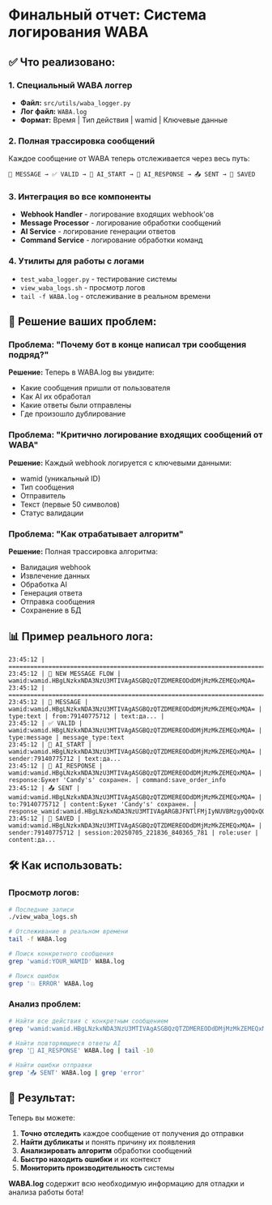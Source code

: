 # Финальный отчет: Система логирования WABA

## ✅ Что реализовано:

### 1. **Специальный WABA логгер**
- **Файл:** `src/utils/waba_logger.py`
- **Лог файл:** `WABA.log`
- **Формат:** Время | Тип действия | wamid | Ключевые данные

### 2. **Полная трассировка сообщений**
Каждое сообщение от WABA теперь отслеживается через весь путь:

```
📨 MESSAGE → ✅ VALID → 🤖 AI_START → 🤖 AI_RESPONSE → 📤 SENT → 💾 SAVED
```

### 3. **Интеграция во все компоненты**
- **Webhook Handler** - логирование входящих webhook'ов
- **Message Processor** - логирование обработки сообщений  
- **AI Service** - логирование генерации ответов
- **Command Service** - логирование обработки команд

### 4. **Утилиты для работы с логами**
- `test_waba_logger.py` - тестирование системы
- `view_waba_logs.sh` - просмотр логов
- `tail -f WABA.log` - отслеживание в реальном времени

## 🎯 Решение ваших проблем:

### **Проблема:** "Почему бот в конце написал три сообщения подряд?"
**Решение:** Теперь в WABA.log вы увидите:
- Какие сообщения пришли от пользователя
- Как AI их обработал
- Какие ответы были отправлены
- Где произошло дублирование

### **Проблема:** "Критично логирование входящих сообщений от WABA"
**Решение:** Каждый webhook логируется с ключевыми данными:
- wamid (уникальный ID)
- Тип сообщения
- Отправитель
- Текст (первые 50 символов)
- Статус валидации

### **Проблема:** "Как отрабатывает алгоритм"
**Решение:** Полная трассировка алгоритма:
- Валидация webhook
- Извлечение данных
- Обработка AI
- Генерация ответа
- Отправка сообщения
- Сохранение в БД

## 📊 Пример реального лога:

```
23:45:12 | ================================================================================
23:45:12 | 🔄 NEW MESSAGE FLOW | wamid:wamid.HBgLNzkxNDA3NzU3MTIVAgASGBQzQTZDMEREODdDMjMzMkZEMEQxMQA=
23:45:12 | ================================================================================
23:45:12 | 📨 MESSAGE | wamid:wamid.HBgLNzkxNDA3NzU3MTIVAgASGBQzQTZDMEREODdDMjMzMkZEMEQxMQA= | type:text | from:79140775712 | text:да... | 
23:45:12 | ✅ VALID | wamid:wamid.HBgLNzkxNDA3NzU3MTIVAgASGBQzQTZDMEREODdDMjMzMkZEMEQxMQA= | type:message | message_type:text
23:45:12 | 🤖 AI_START | wamid:wamid.HBgLNzkxNDA3NzU3MTIVAgASGBQzQTZDMEREODdDMjMzMkZEMEQxMQA= | sender:79140775712 | text:да...
23:45:12 | 🤖 AI_RESPONSE | wamid:wamid.HBgLNzkxNDA3NzU3MTIVAgASGBQzQTZDMEREODdDMjMzMkZEMEQxMQA= | response:Букет 'Candy's' сохранен. | command:save_order_info
23:45:12 | 📤 SENT | wamid:wamid.HBgLNzkxNDA3NzU3MTIVAgASGBQzQTZDMEREODdDMjMzMkZEMEQxMQA= | to:79140775712 | content:Букет 'Candy's' сохранен. | response_wamid:wamid.HBgLNzkxNDA3NzU3MTIVAgARGBJFNTlFMjIyNUVBMzgyQ0QxQ0UA
23:45:12 | 💾 SAVED | wamid:wamid.HBgLNzkxNDA3NzU3MTIVAgASGBQzQTZDMEREODdDMjMzMkZEMEQxMQA= | sender:79140775712 | session:20250705_221836_840365_781 | role:user | content:да...
```

## 🛠️ Как использовать:

### Просмотр логов:
```bash
# Последние записи
./view_waba_logs.sh

# Отслеживание в реальном времени
tail -f WABA.log

# Поиск конкретного сообщения
grep 'wamid:YOUR_WAMID' WABA.log

# Поиск ошибок
grep '💥 ERROR' WABA.log
```

### Анализ проблем:
```bash
# Найти все действия с конкретным сообщением
grep 'wamid:wamid.HBgLNzkxNDA3NzU3MTIVAgASGBQzQTZDMEREODdDMjMzMkZEMEQxMQA=' WABA.log

# Найти повторяющиеся ответы AI
grep '🤖 AI_RESPONSE' WABA.log | tail -10

# Найти ошибки отправки
grep '📤 SENT' WABA.log | grep 'error'
```

## 🎉 Результат:

Теперь вы можете:
1. **Точно отследить** каждое сообщение от получения до отправки
2. **Найти дубликаты** и понять причину их появления
3. **Анализировать алгоритм** обработки сообщений
4. **Быстро находить ошибки** и их контекст
5. **Мониторить производительность** системы

**WABA.log** содержит всю необходимую информацию для отладки и анализа работы бота! 